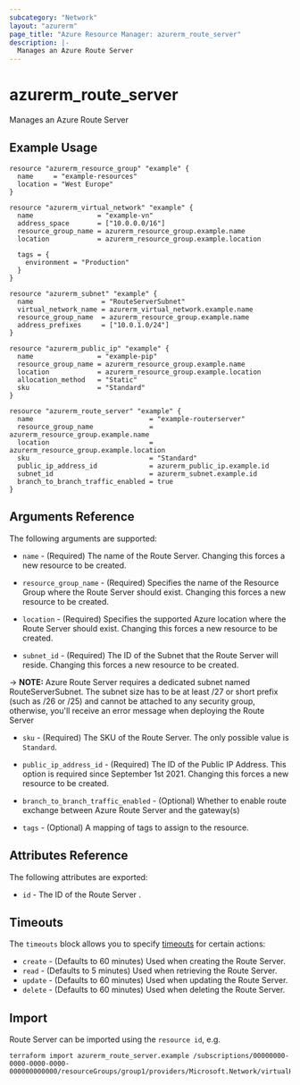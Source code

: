 ```yaml
---
subcategory: "Network"
layout: "azurerm"
page_title: "Azure Resource Manager: azurerm_route_server"
description: |-
  Manages an Azure Route Server 
---
```


# azurerm_route_server

Manages an Azure Route Server

## Example Usage

```hcl
resource "azurerm_resource_group" "example" {
  name     = "example-resources"
  location = "West Europe"
}

resource "azurerm_virtual_network" "example" {
  name                = "example-vn"
  address_space       = ["10.0.0.0/16"]
  resource_group_name = azurerm_resource_group.example.name
  location            = azurerm_resource_group.example.location

  tags = {
    environment = "Production"
  }
}

resource "azurerm_subnet" "example" {
  name                 = "RouteServerSubnet"
  virtual_network_name = azurerm_virtual_network.example.name
  resource_group_name  = azurerm_resource_group.example.name
  address_prefixes     = ["10.0.1.0/24"]
}

resource "azurerm_public_ip" "example" {
  name                = "example-pip"
  resource_group_name = azurerm_resource_group.example.name
  location            = azurerm_resource_group.example.location
  allocation_method   = "Static"
  sku                 = "Standard"
}

resource "azurerm_route_server" "example" {
  name                             = "example-routerserver"
  resource_group_name              = azurerm_resource_group.example.name
  location                         = azurerm_resource_group.example.location
  sku                              = "Standard"
  public_ip_address_id             = azurerm_public_ip.example.id
  subnet_id                        = azurerm_subnet.example.id
  branch_to_branch_traffic_enabled = true
}
```

## Arguments Reference

The following arguments are supported:

* `name` - (Required) The name of the Route Server. Changing this forces a new resource to be created.

* `resource_group_name` - (Required) Specifies the name of the Resource Group where the Route Server should exist. Changing this forces a new resource to be created.

* `location` - (Required) Specifies the supported Azure location where the Route Server should exist. Changing this forces a new resource to be created.

* `subnet_id` - (Required) The ID of the Subnet that the Route Server will reside. Changing this forces a new resource to be created.

-> **NOTE:** Azure Route Server requires a dedicated subnet named RouteServerSubnet. The subnet size has to be at least /27 or short prefix (such as /26 or /25) and cannot be attached to any security group, otherwise, you'll receive an error message when deploying the Route Server

* `sku` - (Required) The SKU of the Route Server. The only possible value is `Standard`.

* `public_ip_address_id` - (Required) The ID of the Public IP Address. This option is required since September 1st 2021. Changing this forces a new resource to be created.

* `branch_to_branch_traffic_enabled` - (Optional) Whether to enable route exchange between Azure Route Server and the gateway(s)

* `tags` - (Optional) A mapping of tags to assign to the resource.

## Attributes Reference

The following attributes are exported:

* `id` - The ID of the Route Server .

## Timeouts

The `timeouts` block allows you to specify [timeouts](https://www.terraform.io/language/resources/syntax#operation-timeouts) for certain actions:

* `create` - (Defaults to 60 minutes) Used when creating the Route Server.
* `read` - (Defaults to 5 minutes) Used when retrieving the Route Server.
* `update` - (Defaults to 60 minutes) Used when updating the Route Server.
* `delete` - (Defaults to 60 minutes) Used when deleting the Route Server.

## Import

Route Server can be imported using the `resource id`, e.g.

```shell
terraform import azurerm_route_server.example /subscriptions/00000000-0000-0000-0000-000000000000/resourceGroups/group1/providers/Microsoft.Network/virtualHubs/routeServer1
```
